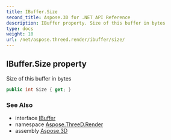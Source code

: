 ```yaml
---
title: IBuffer.Size
second_title: Aspose.3D for .NET API Reference
description: IBuffer property. Size of this buffer in bytes
type: docs
weight: 10
url: /net/aspose.threed.render/ibuffer/size/
---
```

## IBuffer.Size property

Size of this buffer in bytes

```csharp
public int Size { get; }
```

### See Also

* interface [IBuffer](../)
* namespace [Aspose.ThreeD.Render](../../../aspose.threed.render/)
* assembly [Aspose.3D](../../../)


